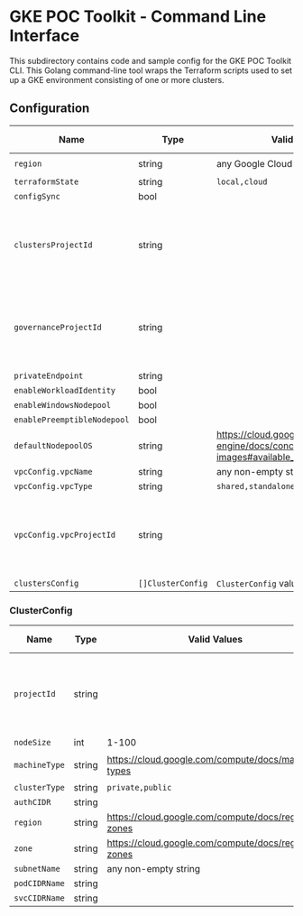 # GKE POC Toolkit - Command Line Interface 

This subdirectory contains code and sample config for the GKE POC Toolkit CLI. This Golang command-line tool wraps the Terraform scripts used to set up a GKE environment consisting of one or more clusters. 


## Configuration 

| Name                        | Type              | Valid Values                                                                               | Default Value                                          |
| --------------------------- | ----------------- | ------------------------------------------------------------------------------------------ | ------------------------------------------------------ |
| `region`                    | string            | any Google Cloud region                                                                    | `us-central1`                                          |
| `terraformState`            | string            | `local,cloud`                                                                              | `local`                                                |
| `configSync`                | bool              |                                                                                            |                                                        |
| `clustersProjectId`         | string            |                                                                                            | (you are prompted for your GCP Project ID by the tool) |
| `governanceProjectId`       | string            |                                                                                            | (you are prompted for your GCP Project ID by the tool) |
| `privateEndpoint`           | string            |                                                                                            | false                                                  |
| `enableWorkloadIdentity`    | bool              |                                                                                            |                                                        |
| `enableWindowsNodepool`     | bool              |                                                                                            |                                                        |
| `enablePreemptibleNodepool` | bool              |                                                                                            |                                                        |
| `defaultNodepoolOS`         | string            | https://cloud.google.com/kubernetes-engine/docs/concepts/node-images#available_node_images | `cos`                                                  |
| `vpcConfig.vpcName`         | string            | any non-empty string                                                                       | `"default"`                                            |
| `vpcConfig.vpcType`         | string            | `shared,standalone`                                                                        | `standalone`                                           |
| `vpcConfig.vpcProjectId`    | string            |                                                                                            | (you are prompted for your GCP Project ID by the tool) |
| `clustersConfig`            | `[]ClusterConfig` | `ClusterConfig` values below!                                                              |                                                        |

### ClusterConfig


| Name          | Type   | Valid Values                                        | Default Value                                         |
| ------------- | ------ | --------------------------------------------------- | ----------------------------------------------------- |
| `projectId`   | string |                                                     | (you are prompted for your GCP Project ID on startup) |
| `nodeSize`    | int    | 1-100                                               | 3                                                     |
| `machineType` | string | https://cloud.google.com/compute/docs/machine-types | `e2-standard-4`                                       |
| `clusterType` | string | `private,public`                                    | `public`                                              |
| `authCIDR`      | string |                                                     |                                                       |
| `region`      | string | https://cloud.google.com/compute/docs/regions-zones |                                                       |
| `zone`        | string | https://cloud.google.com/compute/docs/regions-zones |                                                       |
| `subnetName`  | string | any non-empty string                                | `"default"`                                           |
| `podCIDRName` | string |                                                     |                                                       |
| `svcCIDRName` | string |                                                     |                                                       |

